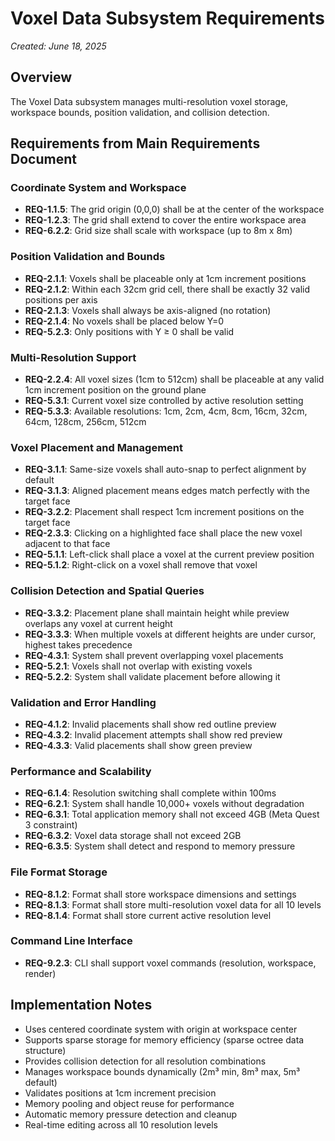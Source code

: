 # Voxel Data Subsystem Requirements
*Created: June 18, 2025*

## Overview
The Voxel Data subsystem manages multi-resolution voxel storage, workspace bounds, position validation, and collision detection.

## Requirements from Main Requirements Document

### Coordinate System and Workspace
- **REQ-1.1.5**: The grid origin (0,0,0) shall be at the center of the workspace
- **REQ-1.2.3**: The grid shall extend to cover the entire workspace area
- **REQ-6.2.2**: Grid size shall scale with workspace (up to 8m x 8m)

### Position Validation and Bounds
- **REQ-2.1.1**: Voxels shall be placeable only at 1cm increment positions
- **REQ-2.1.2**: Within each 32cm grid cell, there shall be exactly 32 valid positions per axis
- **REQ-2.1.3**: Voxels shall always be axis-aligned (no rotation)
- **REQ-2.1.4**: No voxels shall be placed below Y=0
- **REQ-5.2.3**: Only positions with Y ≥ 0 shall be valid

### Multi-Resolution Support
- **REQ-2.2.4**: All voxel sizes (1cm to 512cm) shall be placeable at any valid 1cm increment position on the ground plane
- **REQ-5.3.1**: Current voxel size controlled by active resolution setting
- **REQ-5.3.3**: Available resolutions: 1cm, 2cm, 4cm, 8cm, 16cm, 32cm, 64cm, 128cm, 256cm, 512cm

### Voxel Placement and Management
- **REQ-3.1.1**: Same-size voxels shall auto-snap to perfect alignment by default
- **REQ-3.1.3**: Aligned placement means edges match perfectly with the target face
- **REQ-3.2.2**: Placement shall respect 1cm increment positions on the target face
- **REQ-2.3.3**: Clicking on a highlighted face shall place the new voxel adjacent to that face
- **REQ-5.1.1**: Left-click shall place a voxel at the current preview position
- **REQ-5.1.2**: Right-click on a voxel shall remove that voxel

### Collision Detection and Spatial Queries
- **REQ-3.3.2**: Placement plane shall maintain height while preview overlaps any voxel at current height
- **REQ-3.3.3**: When multiple voxels at different heights are under cursor, highest takes precedence
- **REQ-4.3.1**: System shall prevent overlapping voxel placements
- **REQ-5.2.1**: Voxels shall not overlap with existing voxels
- **REQ-5.2.2**: System shall validate placement before allowing it

### Validation and Error Handling
- **REQ-4.1.2**: Invalid placements shall show red outline preview
- **REQ-4.3.2**: Invalid placement attempts shall show red preview
- **REQ-4.3.3**: Valid placements shall show green preview

### Performance and Scalability
- **REQ-6.1.4**: Resolution switching shall complete within 100ms
- **REQ-6.2.1**: System shall handle 10,000+ voxels without degradation
- **REQ-6.3.1**: Total application memory shall not exceed 4GB (Meta Quest 3 constraint)
- **REQ-6.3.2**: Voxel data storage shall not exceed 2GB
- **REQ-6.3.5**: System shall detect and respond to memory pressure

### File Format Storage
- **REQ-8.1.2**: Format shall store workspace dimensions and settings
- **REQ-8.1.3**: Format shall store multi-resolution voxel data for all 10 levels
- **REQ-8.1.4**: Format shall store current active resolution level

### Command Line Interface
- **REQ-9.2.3**: CLI shall support voxel commands (resolution, workspace, render)

## Implementation Notes
- Uses centered coordinate system with origin at workspace center
- Supports sparse storage for memory efficiency (sparse octree data structure)
- Provides collision detection for all resolution combinations
- Manages workspace bounds dynamically (2m³ min, 8m³ max, 5m³ default)
- Validates positions at 1cm increment precision
- Memory pooling and object reuse for performance
- Automatic memory pressure detection and cleanup
- Real-time editing across all 10 resolution levels